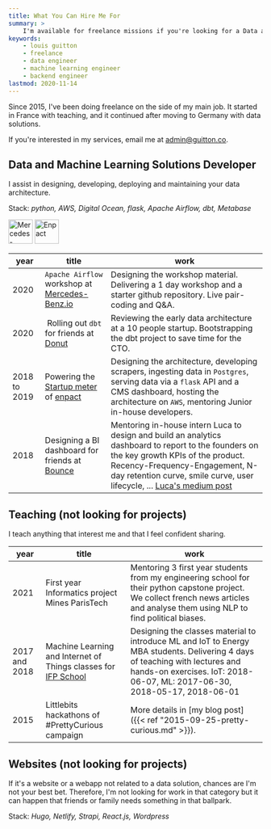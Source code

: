 ```yaml
---
title: What You Can Hire Me For
summary: >
    I'm available for freelance missions if you're looking for a Data and Machine Learning solutions developer. Reach out to me via email, I'd be happy to chat.
keywords:
    - louis guitton
    - freelance
    - data engineer
    - machine learning engineer
    - backend engineer
lastmod: 2020-11-14
---
```


Since 2015, I've been doing freelance on the side of my main job. It started in France with teaching,
and it continued after moving to Germany with data solutions.

If you're interested in my services, email me at [admin@guitton.co](mailto:admin@guitton.co).

## Data and Machine Learning Solutions Developer

I assist in designing, developing, deploying and maintaining your data architecture.

Stack: _python, AWS, Digital Ocean, flask, Apache Airflow, dbt, Metabase_

<img src="/images/Mercedes_Benz_io_black.png" alt="Mercedes-Benz.io" height="48">
<img src="/images/enpact.png" alt="Enpact" height="48">

| year         | title                                                                                       | work                                                                                                                                                                                                                        |
| ------------ | ------------------------------------------------------------------------------------------- | --------------------------------------------------------------------------------------------------------------------------------------------------------------------------------------------------------------------------- |
| 2020         | `Apache Airflow` workshop at [Mercedes-Benz.io](https://www.mercedes-benz.io/)              | Designing the workshop material. Delivering a 1 day workshop and a starter github repository. Live pair-coding and Q&A.                                                                                                     |
| 2020         |  Rolling out `dbt` for friends at [Donut](https://www.donut.app/)                           | Reviewing the early data architecture at a 10 people startup. Bootstrapping the dbt project to save time for the CTO.                                                                                                      |
| 2018 to 2019 | Powering the [Startup meter](http://startup-meter.org/) of [enpact](http://www.enpact.org/) | Designing the architecture, developing scrapers, ingesting data in `Postgres`, serving data via a `flask` API and a CMS dashboard, hosting the architecture on `AWS`, mentoring Junior in-house developers.                 |
| 2018         | Designing a BI dashboard for friends at [Bounce](https://bouncebot.io/)                     | Mentoring in-house intern Luca to design and build an analytics dashboard to report to the founders on the key growth KPIs of the product. Recency-Frequency-Engagement, N-day retention curve, smile curve, user lifecycle, ... [Luca's medium post](https://medium.com/bouncemind/my-experience-at-bounce-building-a-business-intelligence-dashboard-433911088bc4) |

## Teaching (not looking for projects)

I teach anything that interest me and that I feel confident sharing.

| year          | title                                                                                           | work                                                                                                                                                                                                       |
| ------------- | ----------------------------------------------------------------------------------------------- | ---------------------------------------------------------------------------------------------------------------------------------------------------------------------------------------------------------- |
| 2021          | First year Informatics project Mines ParisTech | Mentoring 3 first year students from my engineering school for their python capstone project. We collect french news articles and analyse them using NLP to find political biases. |
| 2017 and 2018 | Machine Learning and Internet of Things classes for [IFP School](https://www.ifp-school.com/en) | Designing the classes material to introduce ML and IoT to Energy MBA students. Delivering 4 days of teaching with lectures and hands-on exercises. IoT: 2018-06-07, ML: 2017-06-30, 2018-05-17, 2018-06-01 |
| 2015          | Littlebits hackathons of #PrettyCurious campaign                                                | More details in [my blog post]({{< ref "2015-09-25-pretty-curious.md" >}}).                                                                                                                                           |

## Websites (not looking for projects)

If it's a website or a webapp not related to a data solution, chances are I'm not your best bet.
Therefore, I'm not looking for work in that category but it can happen that friends or
family needs something in that ballpark.

Stack: _Hugo, Netlify, Strapi, React.js, Wordpress_
